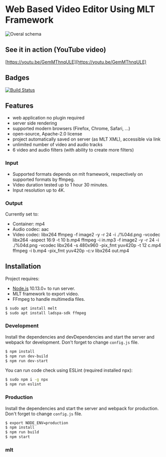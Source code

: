 # Web Based Video Editor Using MLT Framework
![Overal schema](https://raw.githubusercontent.com/kudlav/videoeditor/master/docs/schema.png)

## See it in action (YouTube video)
[https://youtu.be/GemMThnqULE](https://youtu.be/GemMThnqULE)

## Badges
[![Build Status](https://travis-ci.org/kudlav/videoeditor.svg?branch=master)](https://travis-ci.org/kudlav/videoeditor)

## Features
- web application no plugin required
- server side rendering
- supported modern browsers (Firefox, Chrome, Safari, ...)
- open-source, Apache-2.0 license
- project automatically saved on server (as MLT XML), accessible via link
- unlimited number of video and audio tracks
- 6 video and audio filters (with ability to create more filters)

### Input
- Supported formats depends on mlt framework, respectively on supported formats by ffmpeg.
- Video duration tested up to 1 hour 30 minutes.
- Input resolution up to 4K.

### Output
Currently set to:
- Container: mp4
- Audio codec: aac
- Video codec: libx264
ffmpeg -f image2 -y -r 24 -i ./%04d.png -vcodec libx264 -aspect 16:9 -t 10 b.mp4
ffmpeg -i in.mp3 -f image2 -y -r 24 -i ./%04d.png -vcodec libx264 -s 480x960 -pix_fmt yuv420p -t 12 c.mp4
ffmpeg -i b.mp4 -pix_fmt yuv420p -c:v libx264 out.mp4
## Installation

Project requires:
- [Node.js](https://nodejs.org/) 10.13.0+ to run server.
- MLT framework to export video.
- FFmpeg to handle multimedia files.

```sh
$ sudo apt install melt
$ sudo apt install ladspa-sdk ffmpeg
```

### Development

Install the dependencies and devDependencies and start the server and webpack for development. Don't forget to change `config.js` file.

```sh
$ npm install
$ npm run dev-build
$ npm run dev-start
```

You can run code check using ESLint (required installed npx):
```sh
$ sudo npm i -g npx
$ npm run eslint
```

### Production

Install the dependencies and start the server and webpack for production. Don't forget to change `config.js` file.

```sh
$ export NODE_ENV=production
$ npm install
$ npm run build
$ npm start
```


### mlt
